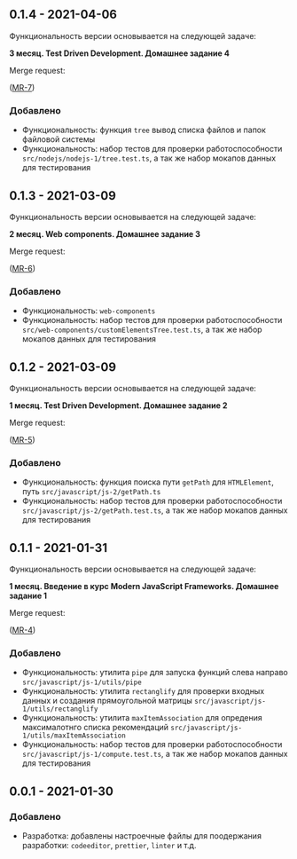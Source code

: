 ## 0.1.4 - 2021-04-06

Функциональность версии основывается на следующей задаче:

**3 месяц. Test Driven Development. Домашнее задание 4**

Merge request:

([MR-7](https://github.com/taksenov/aksenov-timofey-otus/pull/7))

### Добавлено

- Функциональность: функция `tree` вывод списка файлов и папок файловой системы
- Функциональность: набор тестов для проверки работоспособности
  `src/nodejs/nodejs-1/tree.test.ts`, а так же набор мокапов данных для
  тестирования

## 0.1.3 - 2021-03-09

Функциональность версии основывается на следующей задаче:

**2 месяц. Web components. Домашнее задание 3**

Merge request:

([MR-6](https://github.com/taksenov/aksenov-timofey-otus/pull/6))

### Добавлено

- Функциональность: `web-components`
- Функциональность: набор тестов для проверки работоспособности
  `src/web-components/customElementsTree.test.ts`, а так же набор мокапов данных
  для тестирования

## 0.1.2 - 2021-03-09

Функциональность версии основывается на следующей задаче:

**1 месяц. Test Driven Development. Домашнее задание 2**

Merge request:

([MR-5](https://github.com/taksenov/aksenov-timofey-otus/pull/5))

### Добавлено

- Функциональность: функция поиска пути `getPath` для `HTMLElement`, путь
  `src/javascript/js-2/getPath.ts`
- Функциональность: набор тестов для проверки работоспособности
  `src/javascript/js-2/getPath.test.ts`, а так же набор мокапов данных для
  тестирования

## 0.1.1 - 2021-01-31

Функциональность версии основывается на следующей задаче:

**1 месяц. Введение в курс Modern JavaScript Frameworks. Домашнее задание 1**

Merge request:

([MR-4](https://github.com/taksenov/aksenov-timofey-otus/pull/4))

### Добавлено

- Функциональность: утилита `pipe` для запуска функций слева направо
  `src/javascript/js-1/utils/pipe`
- Функциональность: утилита `rectanglify` для проверки входных данных и создания
  прямоугольной матрицы `src/javascript/js-1/utils/rectanglify`
- Функциональность: утилита `maxItemAssociation` для опредения максималотнго
  списка рекомендаций `src/javascript/js-1/utils/maxItemAssociation`
- Функциональность: набор тестов для проверки работоспособности
  `src/javascript/js-1/compute.test.ts`, а так же набор мокапов данных для
  тестирования

## 0.0.1 - 2021-01-30

### Добавлено

- Разработка: добавлены настроечные файлы для поодержания разработки:
  `codeeditor`, `prettier`, `linter` и т.д.
